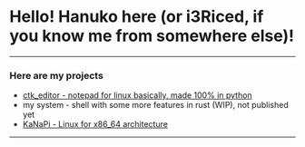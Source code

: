 # Hello! Hanuko here (or i3Riced, if you know me from somewhere else)!
---
### Here are my projects
- [ctk_editor - notepad for linux basically, made 100% in python](https://github.com/Hanuko33/ctk_editor) 
- my system - shell with some more features in rust (WIP), not published yet
- [KaNaPi - Linux for x86_64 architecture](https://github.com/jdanecki/kanapi64)
---
